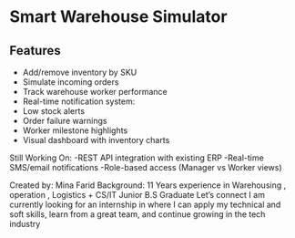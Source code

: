 # Smart Warehouse Simulator


## Features

  - Add/remove inventory by SKU
  - Simulate incoming orders
  - Track warehouse worker performance
  - Real-time notification system:
  - Low stock alerts
  - Order failure warnings
  - Worker milestone highlights
- Visual dashboard with inventory charts

 Still Working On:
-REST API integration with existing ERP
-Real-time SMS/email notifications
-Role-based access (Manager vs Worker views)


Created by: Mina Farid
Background: 11 Years experience in Warehousing , operation , Logistics + CS/IT Junior B.S Graduate
Let’s connect  I am currently looking for an internship in where I can apply my technical and soft skills, learn from a great team, and continue growing in the tech industry







